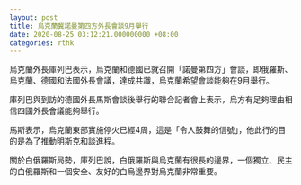 ```yaml
---
layout: post
title: 烏克蘭冀諾曼第四方外長會談9月舉行
date: 2020-08-25 03:12:21.000000000 +08:00
categories: rthk
---
```


烏克蘭外長庫列巴表示，烏克蘭和德國已就召開「諾曼第四方」會談，即俄羅斯、烏克蘭、德國和法國外長會議，達成共識，烏克蘭希望會談能夠在9月舉行。

庫列巴與到訪的德國外長馬斯會談後舉行的聯合記者會上表示，烏方有足夠理由相信四國外長會議能夠舉行。

馬斯表示，烏克蘭東部實施停火已經4周，這是「令人鼓舞的信號」，他此行的目的是為了推動明斯克和談進程。

關於白俄羅斯局勢，庫列巴說，白俄羅斯與烏克蘭有很長的邊界，一個獨立、民主的白俄羅斯和一個安全、友好的白烏邊界對烏克蘭非常重要。
